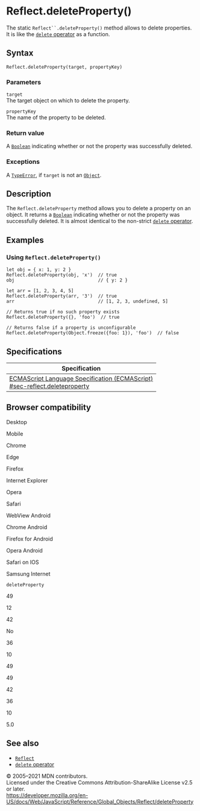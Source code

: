 Reflect.deleteProperty()
========================

The static `Reflect``.deleteProperty()` method allows to delete properties. It is like the [`delete` operator](../../operators/delete) as a function.

Syntax
------

    Reflect.deleteProperty(target, propertyKey)

### Parameters

`target`  
The target object on which to delete the property.

`propertyKey`  
The name of the property to be deleted.

### Return value

A [`Boolean`](../boolean) indicating whether or not the property was successfully deleted.

### Exceptions

A [`TypeError`](../typeerror), if `target` is not an [`Object`](../object).

Description
-----------

The `Reflect.deleteProperty` method allows you to delete a property on an object. It returns a [`Boolean`](../boolean) indicating whether or not the property was successfully deleted. It is almost identical to the non-strict [`delete` operator](../../operators/delete).

Examples
--------

### Using `Reflect.deleteProperty()`

    let obj = { x: 1, y: 2 }
    Reflect.deleteProperty(obj, 'x')  // true
    obj                               // { y: 2 }

    let arr = [1, 2, 3, 4, 5]
    Reflect.deleteProperty(arr, '3')  // true
    arr                               // [1, 2, 3, undefined, 5]

    // Returns true if no such property exists
    Reflect.deleteProperty({}, 'foo')  // true

    // Returns false if a property is unconfigurable
    Reflect.deleteProperty(Object.freeze({foo: 1}), 'foo')  // false

Specifications
--------------

<table><thead><tr class="header"><th>Specification</th></tr></thead><tbody><tr class="odd"><td><a href="https://tc39.es/ecma262/#sec-reflect.deleteproperty">ECMAScript Language Specification (ECMAScript)<br />
<span class="small">#sec-reflect.deleteproperty</span></a></td></tr></tbody></table>

Browser compatibility
---------------------

Desktop

Mobile

Chrome

Edge

Firefox

Internet Explorer

Opera

Safari

WebView Android

Chrome Android

Firefox for Android

Opera Android

Safari on IOS

Samsung Internet

`deleteProperty`

49

12

42

No

36

10

49

49

42

36

10

5.0

See also
--------

-   [`Reflect`](../reflect)
-   [`delete` operator](../../operators/delete)

© 2005–2021 MDN contributors.  
Licensed under the Creative Commons Attribution-ShareAlike License v2.5 or later.  
<a href="https://developer.mozilla.org/en-US/docs/Web/JavaScript/Reference/Global_Objects/Reflect/deleteProperty" class="_attribution-link">https://developer.mozilla.org/en-US/docs/Web/JavaScript/Reference/Global_Objects/Reflect/deleteProperty</a>
